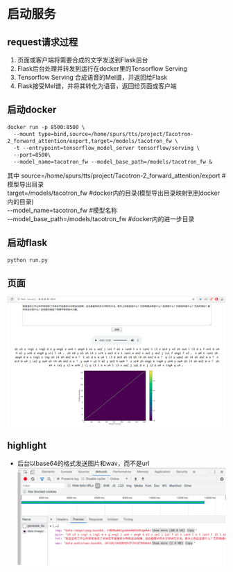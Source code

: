 # 启动服务
## request请求过程
1. 页面或客户端将需要合成的文字发送到Flask后台
2. Flask后台处理并转发到运行在docker里的Tensorflow Serving
3. Tensorflow Serving 合成语音的Mel谱，并返回给Flask
4. Flask接受Mel谱，并将其转化为语音，返回给页面或客户端

## 启动docker
```
docker run -p 8500:8500 \
  --mount type=bind,source=/home/spurs/tts/project/Tacotron-2_forward_attention/export,target=/models/tacotron_fw \
  -t --entrypoint=tensorflow_model_server tensorflow/serving \
  --port=8500\
  --model_name=tacotron_fw --model_base_path=/models/tacotron_fw &
```
其中
source=/home/spurs/tts/project/Tacotron-2_forward_attention/export #模型导出目录    
target=/models/tacotron_fw #docker内的目录(模型导出目录映射到到docker内的目录)    
--model_name=tacotron_fw #模型名称  
--model_base_path=/models/tacotron_fw  #docker内的进一步目录      



## 启动flask
```
python run.py 
```

## 页面
![avatar](/images/website.png)


## highlight
* 后台以base64的格式发送图片和wav，而不是url
![avatar](/images/post_result.png)



